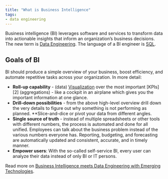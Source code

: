```yaml
---
title: "What is Business Intelligence"
tags:
- data engineering
---
```

Business intelligence (BI) leverages software and services to transform data into actionable insights that inform an organization’s business decisions. The new term is [Data Engineering](term/data%20engineering.md). The language of a BI engineer is [SQL](term/sql.md).

## Goals of BI
BI should produce a simple overview of your business, boost efficiency, and automate repetitive tasks across your organization. In more detail:
  * **Roll-up capability** - (data) [Visualization](term/analytics.md) over the most important [KPIs][2] (aggregations) - like a cockpit in an airplane which gives you the important information at one glance.
  * **Drill-down possibilities** - from the above high-level overview drill down the very details to figure out why something is not performing as planned. **Slice-and-dice or pivot your data from different angles.
  * **Single source of truth** - instead of multiple spreadsheets or other tools with different numbers, the process is automated and done for all unified. Employees can talk about the business problem instead of the various numbers everyone has. Reporting, budgeting, and forecasting are automatically updated and consistent, accurate, and in timely manner.
  * **Empower users**: With the so-called self-service BI, every user can analyze their data instead of only BI or IT persons.

Read more on [Business Intelligence meets Data Engineering with Emerging Technologies](https://www.sspaeti.com/blog/business-intelligence-meets-data-engineering/).

